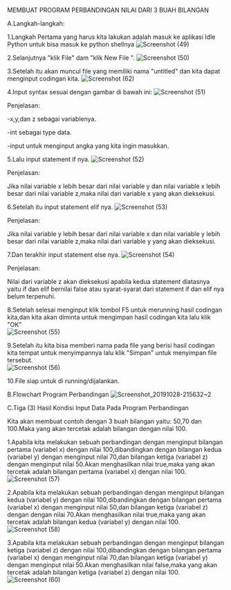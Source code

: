 MEMBUAT PROGRAM PERBANDINGAN NILAI DARI 3 BUAH BILANGAN

A.Langkah-langkah:

1.Langkah Pertama yang harus kita lakukan adalah masuk ke aplikasi Idle Python untuk bisa masuk ke python shellnya 
![Screenshot (49)](https://user-images.githubusercontent.com/56975779/67657060-3a454f00-f988-11e9-9bb5-038f3230bbca.png)

2.Selanjutnya "klik File" dam "klik New File ".
![Screenshot (50)](https://user-images.githubusercontent.com/56975779/67657062-3adde580-f988-11e9-9793-4be96e30df0b.png)

3.Setelah itu akan muncul file yang memiliki nama "untitled" dan kita dapat menginput codingan kita.
![Screenshot (62)](https://user-images.githubusercontent.com/56975779/67658175-6ca47b80-f98b-11e9-9014-7811127208ee.png)

4.Input syntax sesuai dengan gambar di bawah ini:
![Screenshot (51)](https://user-images.githubusercontent.com/56975779/67657063-3adde580-f988-11e9-8802-02886d039c24.png)

Penjelasan:
  
-x,y,dan z sebagai variablenya.
  
-int sebagai type data.
  
-input untuk menginput angka yang kita ingin masukkan.

5.Lalu input statement if nya.
![Screenshot (52)](https://user-images.githubusercontent.com/56975779/67657064-3c0f1280-f988-11e9-845c-b2ee48ff40a8.png)

Penjelasan:

Jika nilai variable x lebih besar dari nilai variable y dan nilai variable x lebih besar dari nilai variable z,maka nilai dari variable x yang akan dieksekusi. 

6.Setelah itu input statement elif nya. 
![Screenshot (53)](https://user-images.githubusercontent.com/56975779/67657066-3ca7a900-f988-11e9-9062-ba20cefa7fd9.png)

Penjelasan:

Jika nilai variable y lebih besar dari nilai variable x dan nilai variable y lebih besar dari nilai variable z,maka nilai dari variable y yang akan dieksekusi.

7.Dan terakhir input statement else nya.
![Screenshot (54)](https://user-images.githubusercontent.com/56975779/67657069-3d403f80-f988-11e9-9c75-180c2d2e76f5.png)

Penjelasan:

Nilai dari variable z akan dieksekusi apabila kedua statement diatasnya yaitu if dan elif bernilai false atau syarat-syarat dari statement if dan elif nya belum terpenuhi.

8.Setelah selesai menginput klik tombol F5 untuk merunning hasil codingan kita,dan kita akan diminta untuk mengimpan hasil codingan kita lalu klik "OK"  
![Screenshot (55)](https://user-images.githubusercontent.com/56975779/67657070-3d403f80-f988-11e9-860c-4afa1db5ddb1.png)

9.Setelah itu kita bisa memberi nama pada file yang berisi hasil codingan kita tempat untuk menyimpannya lalu klik "Simpan" untuk menyimpan file tersebut.  
![Screenshot (56)](https://user-images.githubusercontent.com/56975779/67664021-5d2c2f00-f999-11e9-94ca-c07e52534b75.png)

10.File siap untuk di running/dijalankan.

B.Flowchart Program Perbandingan
![Screenshot_20191028-215632~2](https://user-images.githubusercontent.com/56975779/67690357-515b5f80-f9cf-11e9-87f0-20071549ca3d.png)


C.Tiga (3) Hasil Kondisi Input Data Pada Program Perbandingan

Kita akan membuat contoh dengan 3 buah bilangan yaitu: 50,70 dan 100.Maka yang akan tercetak adalah bilangan dengan nilai 100.

1.Apabila kita melakukan sebuah perbandingan dengan menginput bilangan pertama (variabel x) dengan nilai 100,dibandingkan dengan bilangan kedua (variabel y) dengan menginput nilai 70,dan bilangan ketiga (variabel z) dengan menginput nilai 50.Akan menghasilkan nilai true,maka yang akan tercetak adalah bilangan pertama (variabel x) dengan nilai 100.
![Screenshot (57)](https://user-images.githubusercontent.com/56975779/67657073-3e716c80-f988-11e9-9b46-3448f20319a2.png)

2.Apabila kita melakukan sebuah perbandingan dengan menginput bilangan kedua (variabel y) dengan nilai 100,dibandingkan dengan bilangan pertama (variabel x) dengan menginput nilai 50,dan bilangan ketiga (variabel z) dengan dengan nilai 70.Akan menghasilkan nilai true,maka yang akan tercetak adalah bilangan kedua (variabel y) dengan nilai 100.
![Screenshot (58)](https://user-images.githubusercontent.com/56975779/67657075-3f0a0300-f988-11e9-983b-879d990cd739.png)

3.Apabila kita melakukan sebuah perbandingan dengan menginput bilangan ketiga (variabel z) dengan nilai 100,dibandingkan dengan bilangan pertama (variabel x) dengan menginput nilai 70,dan bilangan ketiga (variabel y) dengan menginput nilai 50.Akan menghasilkan nilai false,maka yang akan tercetak adalah bilangan ketiga (variabel z) dengan nilai 100.
![Screenshot (60)](https://user-images.githubusercontent.com/56975779/67657225-bfc8ff00-f988-11e9-81d9-bcb319e2afcc.png)
